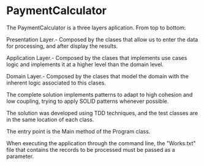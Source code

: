# PaymentCalculator
The PaymentCalculator is a three layers aplication. From top to bottom:

Presentation Layer.- Composed by the clases that allow us to enter the data for processing, and after display the results.

Application Layer.- Composed by the clases that implements use cases logic and implements it at a higher level than the domain level.

Domain Layer.- Composed by the clases that model the domain with the inherent logic associated to this clases.

The complete solution implements patterns to adapt to high cohesion and low coupling, trying to apply SOLID patterns whenever possible.

The solution was developed using TDD techniques, and the test classes are in the same location of each class.

The entry point is the Main method of the Program class.

When executing the application through the command line, the "Works.txt" file that contains the records to be processed must be passed as a parameter.
